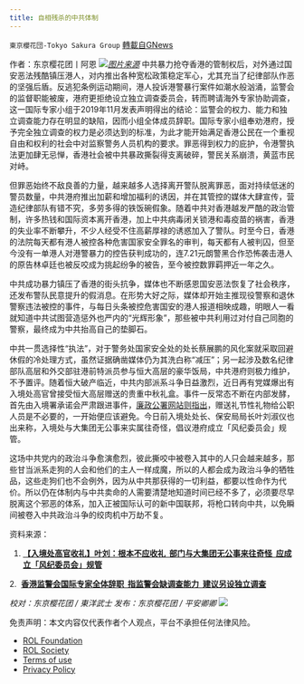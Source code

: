 ```yaml
---
title: 自相残杀的中共体制
---
```

`東京櫻花団-Tokyo Sakura Group` [轉載自GNews](https://gnews.org/zh-hans/1735999/)

作者：东京樱花团丨阿恩
![](https://lh3.googleusercontent.com/EPnjzsbUpW29SOgTfr1toHxnoh858TYbwhbkFC--LETjRvjDMyWpmrv6dJSz76SZJVuRyCNq4voIel9A5-LZRT9CMes76JTMmxWK_B49bq_oiGkfZwM4WvJvl6IWgBSF_af8hylf)[*图片来源*](https://www.thestandnews.com/politics/%E5%85%A5%E5%A2%83%E8%99%95%E9%AB%98%E5%AE%98%E6%94%B6%E7%A6%AE%E8%91%89%E5%8A%89%E6%A0%B9%E6%9C%AC%E4%B8%8D%E6%87%89%E6%94%B6%E7%A6%AE-%E9%83%A8%E9%96%80%E8%88%87%E5%A4%A7%E9%9B%86%E5%9C%98%E7%84%A1%E5%85%AC%E4%BA%8B%E4%BE%86%E5%BE%80%E5%A5%87%E6%80%AA-%E6%87%89%E6%88%90%E7%AB%8B%E9%A2%A8%E7%B4%80%E5%A7%94%E5%93%A1%E6%9C%83%E8%A6%8F%E7%AE%A1)
中共暴力抢夺香港的管制权后，对外通过国安恶法残酷镇压港人，对内推出各种宽松政策稳定军心，尤其充当了纪律部队作恶的坚强后盾。反逃犯条例运动期间，港人投诉港警暴行案件如潮水般汹涌，监警会的监督职能被废，港府更拒绝设立独立调查委员会，转而聘请海外专家协助调查，这一国际专家小组于2019年11月发表声明得出的结论：监警会的权力、能力和独立调查能力存在明显的缺陷，因而小组全体成员辞职。国际专家小组奉劝港府，授予完全独立调查的权力是必须达到的标准，为此才能开始满足香港公民在一个重视自由和权利的社会中对监察警务人员机构的要求。罪恶得到权力的庇护，令港警执法更加肆无忌惮，香港社会被中共暴政撕裂得支离破碎，警民关系崩溃，黄蓝市民对峙。

但罪恶始终不敌良善的力量，越来越多人选择离开警队脱离罪恶，面对持续低迷的警员数量，中共港府推出加薪和增加福利的诱因，并在其管控的媒体大肆宣传，营造纪律部队有错不究，多劳多得的铁饭碗假象。随着中共对香港越发严酷的政治管制，许多热钱和国际资本离开香港，加上中共病毒闭关锁港和毒疫苗的祸害，香港的失业率不断攀升，不少人经受不住高薪厚禄的诱惑加入了警队。时至今日，香港的法院每天都有港人被控各种危害国家安全罪名的审判，每天都有人被判囚，但至今没有一单港人对港警暴力的控告获判成功的，连7.21元朗警黑合作恐怖袭击港人的原告林卓廷也被反咬成为挑起纷争的被告，至今被控数罪羁押近一年之久。

中共成功暴力镇压了香港的街头抗争，媒体也不断感恩国安恶法恢复了社会秩序，还发布警队民意提升的假消息。在形势大好之际，媒体却开始主推现役警察和退休警察违法被控的事件，与每日头条被控危害国安的港人报道相映成趣，明眼人一看就知道中共试图营造惩外也严内的“光辉形象”，那些被中共利用过对付自己同胞的警察，最终成为中共抬高自己的垫脚石。

中共一贯选择性“执法”，对于警务处国家安全处的处长蔡展鹏的风化案就采取回避休假的冷处理方式，虽然证据确凿媒体仍为其洗白称“减压”；另一起涉及数名纪律部队高层和外交部驻港前特派员参与恒大高层的豪华饭局，中共港府则极力维护，不予置评。随着恒大破产临近，中共内部派系斗争日益激烈，近日再有党媒爆出有入境处高官曾接受恒大高层赠送的贵重中秋礼盒。事件一反常态不断在内部发酵，首先由入境署承诺会严肃跟进事件，[廉政公署网站则指出](https://cpas.icac.hk/ZH/Info/CP_Detail?id=74)，赠送礼节性礼物给公职人员是不必要的，一开始便应该避免。今日前入境处处长、保安局局长叶刘淑仪也出来称，入境处与大集团无公事来实属往奇怪，倡议港府成立「风纪委员会」规管。

这场中共党内的政治斗争愈演愈烈，彼此撕咬中被卷入其中的人只会越来越多，那些甘当派系走狗的人会和他们的主人一样成魔，所以的人都会成为政治斗争的牺牲品，这些走狗们也不会例外，因为从中共那获得的一切利益，都要以性命作为代价。所以仍在体制内与中共卖命的人需要清楚地知道时间已经不多了，必须要尽早脱离这个邪恶的体系，加入正被国际认可的新中国联邦，将枪口转向中共，以免瞬间被卷入中共政治斗争的绞肉机中万劫不复。

资料来源：

1. [**【入境处高官收礼】叶刘：根本不应收礼  部门与大集团无公事来往奇怪  应成立「风纪委员会」规管**](https://www.thestandnews.com/politics/%E5%85%A5%E5%A2%83%E8%99%95%E9%AB%98%E5%AE%98%E6%94%B6%E7%A6%AE%E8%91%89%E5%8A%89%E6%A0%B9%E6%9C%AC%E4%B8%8D%E6%87%89%E6%94%B6%E7%A6%AE-%E9%83%A8%E9%96%80%E8%88%87%E5%A4%A7%E9%9B%86%E5%9C%98%E7%84%A1%E5%85%AC%E4%BA%8B%E4%BE%86%E5%BE%80%E5%A5%87%E6%80%AA-%E6%87%89%E6%88%90%E7%AB%8B%E9%A2%A8%E7%B4%80%E5%A7%94%E5%93%A1%E6%9C%83%E8%A6%8F%E7%AE%A1)

2.  [**香港监警会国际专家全体辞职  指监警会缺调查能力  建议另设独立调查**](https://www.supermedia.hk/40101/%e9%a6%99%e6%b8%af%e7%9b%a3%e8%ad%a6%e6%9c%83%e5%9c%8b%e9%9a%9b%e5%b0%88%e5%ae%b6%e5%85%a8%e9%ab%94%e8%be%ad%e8%81%b7-%e6%8c%87%e7%9b%a3%e8%ad%a6%e6%9c%83%e7%bc%ba%e8%aa%bf%e6%9f%a5%e8%83%bd/)

*校对：东京樱花团 / 東洋武士
发布：东京樱花团 / 平安卿卿*
![](https://assets.gnews.org/wp-content/uploads/2021/12/%E6%9C%80%E6%96%B0%E7%89%88%E6%A8%B1%E8%8A%B1%E7%BD%91%E5%9D%80.jpg)
 

免责声明：本文内容仅代表作者个人观点，平台不承担任何法律风险。

- [ROL Foundation](https://rolfoundation.org/)
- [ROL Society](https://rolsociety.org/)
- [Terms of use](https://gnews.org/terms-of-use-3/)
- [Privacy Policy](https://gnews.org/privacy-policy/)

